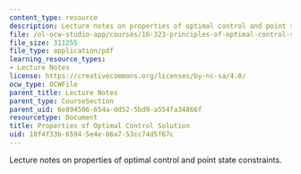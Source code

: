 ```yaml
---
content_type: resource
description: Lecture notes on properties of optimal control and point state constraints.
file: /ol-ocw-studio-app/courses/16-323-principles-of-optimal-control-spring-2008/10f4f33b65945e4e86a753cc74d5f67c_lec8.pdf
file_size: 311255
file_type: application/pdf
learning_resource_types:
- Lecture Notes
license: https://creativecommons.org/licenses/by-nc-sa/4.0/
ocw_type: OCWFile
parent_title: Lecture Notes
parent_type: CourseSection
parent_uid: 6e894506-654a-dd52-5bd9-a554fa34866f
resourcetype: Document
title: Properties of Optimal Control Solution
uid: 10f4f33b-6594-5e4e-86a7-53cc74d5f67c
---
```

Lecture notes on properties of optimal control and point state constraints.